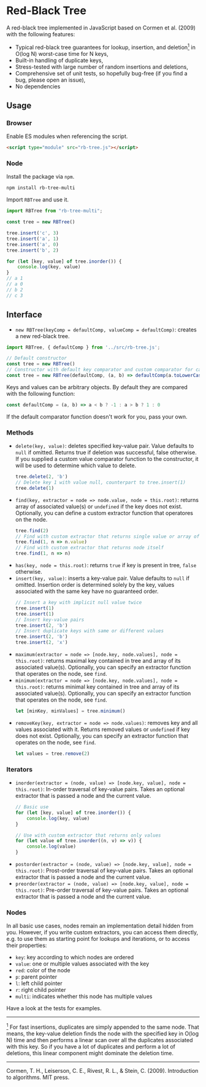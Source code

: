 # Red-Black Tree

A red-black tree implemented in JavaScript based on Cormen et al. (2009) with the following features:

* Typical red-black tree guarantees for lookup, insertion, and deletion<a href="#fn-deletion" id="fn-deletion-text"><sup>1</sup></a> in O(log N) worst-case time for N keys,
* Built-in handling of duplicate keys,
* Stress-tested with large number of random insertions and deletions,
* Comprehensive set of unit tests, so hopefully bug-free (if you find a bug, please open an issue),
* No dependencies

## Usage

### Browser

Enable ES modules when referencing the script.

```html
<script type="module" src="rb-tree.js"></script>
```

### Node

Install the package via `npm`.

```bash
npm install rb-tree-multi
```

Import `RBTree` and use it.

```javascript
import RBTree from "rb-tree-multi";

const tree = new RBTree()

tree.insert('c', 3)
tree.insert('a', 1)
tree.insert('a', 0)
tree.insert('b', 2)

for (let [key, value] of tree.inorder()) {
    console.log(key, value)
}
// a 1
// a 0
// b 2
// c 3
```


## Interface

* `new RBTree(keyComp = defaultComp, valueComp = defaultComp)`: creates a new red-black tree.
```javascript
import RBTree, { defaultComp } from '../src/rb-tree.js';

// Default constructor
const tree = new RBTree()
// Constructor with default key comparator and custom comparator for case-insensitive string values
const tree = new RBTree(defaultComp, (a, b) => defaultComp(a.toLowerCase(), b.toLowerCase()))
```

Keys and values can be arbitrary objects. By default they are compared with the following function:

```javascript
const defaultComp = (a, b) => a < b ? -1 : a > b ? 1 : 0
```

If the default comparator function doesn't work for you, pass your own.


### Methods


* `delete(key, value)`: deletes specified key-value pair. Value defaults to `null` if omitted. Returns true if deletion was successful, false otherwise. If you supplied a custom value comparator function to the constructor, it will be used to determine which value to delete.
    ```javascript
    tree.delete(2, 'b')
    // Delete key 1 with value null, counterpart to tree.insert(1)
    tree.delete(1)
    ```
* `find(key, extractor = node => node.value, node = this.root)`: returns array of associated value(s) or `undefined` if the key does not exist. Optionally, you can define a custom extractor function that operatores on the node.
    ```javascript
    tree.find(2)
    // Find with custom extractor that returns single value or array of values (possibly ambiguous if you inserted `undefined` values)
    tree.find(1, n => n.value)
    // Find with custom extractor that returns node itself
    tree.find(1, n => n)
    ```
* `has(key, node = this.root)`: returns `true` if key is present in tree, `false` otherwise.
* `insert(key, value)`: inserts a key-value pair. Value defaults to `null` if omitted. Insertion order is determined solely by the key, values associated with the same key have no guaranteed order.
    ```javascript
    // Insert a key with implicit null value twice
    tree.insert(1)
    tree.insert(1)
    // Insert key-value pairs
    tree.insert(2, 'b')
    // Insert duplicate keys with same or different values
    tree.insert(2, 'b')
    tree.insert(2, 'x')
    ```
* `maximum(extractor = node => [node.key, node.values], node = this.root)`: returns maximal key contained in tree and array of its associated value(s). Optionally, you can specify an extractor function that operates on the node, see `find`.
* `minimum(extractor = node => [node.key, node.values], node = this.root)`: returns minimal key contained in tree and array of its associated value(s). Optionally, you can specify an extractor function that operates on the node, see `find`.
    ```javascript
    let [minKey, minValues] = tree.minimum()
    ```
* `removeKey(key, extractor = node => node.values)`: removes key and all values associated with it. Returns removed values or `undefined` if key does not exist. Optionally, you can specify an extractor function that operates on the node, see `find`.
    ```javascript
    let values = tree.remove(2)
    ```

### Iterators

* `inorder(extractor = (node, value) => [node.key, value], node = this.root)`: In-order traversal of key-value pairs. Takes an optional extractor that is passed a node and the current value.
    ```javascript
    // Basic use
    for (let [key, value] of tree.inorder()) {
        console.log(key, value)
    }

    // Use with custom extractor that returns only values
    for (let value of tree.inorder((n, v) => v)) {
        console.log(value)
    }
    ```
* `postorder(extractor = (node, value) => [node.key, value], node = this.root)`: Prost-order traversal of key-value pairs. Takes an optional extractor that is passed a node and the current value.
* `preorder(extractor = (node, value) => [node.key, value], node = this.root)`: Pre-order traversal of key-value pairs. Takes an optional extractor that is passed a node and the current value.

### Nodes

In all basic use cases, nodes remain an implementation detail hidden from you. However, if you write custom extractors, you can access them directly, e.g. to use them as starting point for lookups and iterations, or to access their properties:

* `key`: key according to which nodes are ordered
* `value`: one or multiple values associated with the key
* `red`: color of the node
* `p`: parent pointer
* `l`: left child pointer
* `r`: right child pointer
* `multi`: indicates whether this node has multiple values

Have a look at the tests for examples.

---

<a id="fn-deletion" href="#fn-deletion-text"><sup>1</sup></a> For fast insertions, duplicates are simply appended to the same node. That means, the key-value deletion finds the node with the specified key in O(log N) time and then performs a linear scan over all the duplicates associated with this key. So if you have a lot of duplicates and perform a lot of deletions, this linear component might dominate the deletion time.

---

Cormen, T. H., Leiserson, C. E., Rivest, R. L., & Stein, C. (2009). Introduction to algorithms. MIT press.